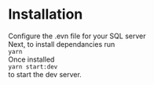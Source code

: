 # Installation
Configure the .evn file for your SQL server  
Next, to install dependancies run   
`yarn`  
Once installed  
`yarn start:dev`  
to start the dev server.
